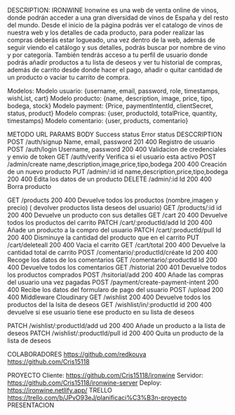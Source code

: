 DESCRIPTION:
IRONWINE
Ironwine es una web de venta online de vinos, donde podrán acceder a una gran diversidad de vinos de España y del resto del mundo.
Desde el inicio de la página podrás ver el catalogo de vinos de nuestra web y los detalles de cada producto, para poder realizar las compras deberás estar logueado, una vez dentro de la web, además de seguir viendo el catálogo y sus detalles, podrás buscar por nombre de vino y por categoría.  También tendrás acceso a tu perfil de usuario donde podrás añadir productos a tu lista de deseos y ver tu historial de compras, además de carrito desde donde hacer el pago, añadir o quitar cantidad de un producto o vaciar tu carrito de compra.

Modelos:
Modelo usuario: {username, email, password, role, timestamps, wishList, cart}
Modelo producto: {name, description, image, price, tipo, bodega, stock}
Modelo payment: {Price, paymentIntentId, clientSecret, status, product}
Modelo compras: {user, productoId, totalPrice, quantity, timestamps}
Modelo comentario: {user, products, comentario}



METODO	URL	PARAMS	BODY	Success status	Error status	DESCCRIPTION
POST	/auth/signup		Name, email, password	201	400	Registro de usuario
POST	/auth/login		Username, password	200	400	Validacion de credenciales y envio de token
GET	/auth/verify					Verifica si el usuario esta activo
POST	/admin/create		name,description,image,price,tipo,bodega	200	400	Creación de un nuevo producto
PUT	/admin/:id	id	name,description,price,tipo,bodega	200	400	Edita los datos de un producto
DELETE	/admin/:id	Id		200	400	Borra producto

GET	/products       	200	400	Devuelve todos los productos
(nombre,imagen y precio) ( devolver productos lista deseos del usuario)
GET	/products/:id	id		200	400	Devuelve un producto con sus detalles
GET	/cart			20	400	Devuelve todos los productos del carrito
PATCH	/cart/:productId/add	Id		200	400	Añade un producto a la compro del usuario
PATCH	/cart/:productId/pull	Id		200	400	Disminuye la cantidad del producto que en el carrito
PUT	/cart/deleteall			200	400	Vacia el carrito 
GET	/cart/total			200	400	Devuelve la cantidad total de carrito
POST	/comentario/:productId/créate	Id		200	400	Recoge los datos de los comentarios
GET	/comentario/:productId	Id		200	400	Devuelve todos los comentarios
GET	/historial			200	401	Devuelve todos los productos comprados
POST	/hsitorial/add			200	400	Añade las compras del usuario una vez pagadas
POST	/payment/create-payment-intent			200	400	Recibe los datos del formularo de pago del usuario
POST	/upload			200	400	Middleware Cloudinary
GET	/wishlist			200	400	Devuelve todos los productos del la lsita de deseos
GET	/wishlist/in/:productId	id		200	400	devuelve si ese usuario tiene ese producto en su lista de deseos

PATCH	/wishlist/:productId/add	ud		200	400	Añade un producto a la lista de deseos
PATCH	/wishlist/:productId/pull	id		200	400	Quita un producto de la lista de deseos

COLABORADORES
https://github.com/redkouya
https://github.com/Cris15118

PROYECTO
Cliente: https://github.com/Cris15118/ironwine
Servidor: https://github.com/Cris15118/ironwine-server
Deploy: https://ironwine.netlify.app/
TRELLO
https://trello.com/b/JPvO93eJ/planificaci%C3%B3n-proyecto
PRESENTACION


